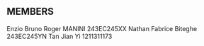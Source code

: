 ## MEMBERS
Enzio Bruno Roger MANINI 243EC245XX
Nathan Fabrice Biteghe 243EC245YN 
Tan Jian Yi 1211311173 
